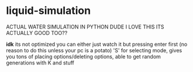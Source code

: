 # liquid-simulation
ACTUAL WATER SIMULATION IN PYTHON DUDE I LOVE THIS ITS ACTUALLY GOOD TOO??

**idk**
its not optimized
you can either just watch it but pressing enter first (no reason to do this unless your pc is a potato)
'S' for selecting mode, gives you tons of placing options/deleting options, able to get random generations with K and stuff

